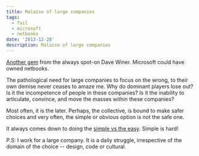 ```yaml
---
title: Malaise of large companies
tags:
  - fail
  - microsoft
  - netbooks
date: '2013-12-28'
description: Malaise of large companies
---
```


[Another gem][0] from the always spot-on Dave Winer. Microsoft could have owned netbooks.

The pathological need for large companies to focus on the wrong, to their own demise never ceases to amaze me. Why do dominant players lose out? Is it the incompetence of people in these companies? Is it the inability to articulate, convince, and move the masses within these companies?

Most often, it is the later. Perhaps, the collective, is bound to make safer choices and very often, the simple or obvious option is not the safe one.

It always comes down to doing the [simple vs the easy][1]. Simple is hard!

P.S: I work for a large company. It is a daily struggle, irrespective of the domain of the choice -- design, code or cultural.


[0]: http://scripting.com/2013/12/28/microsoftAndNetbooks.html
[1]: http://blog.ulrichsossou.com/2012/07/13/easy-vs-simple/